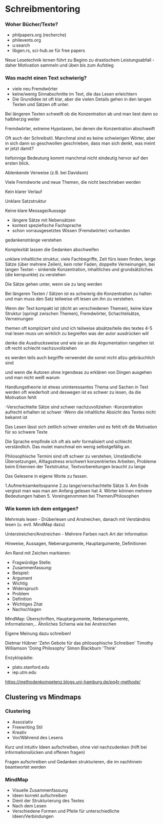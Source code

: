 # Schreibmentoring

### Woher Bücher/Texte?

* philpapers.org (recherche)
* philevents.org
* u:search
* libgen.rs, sci-hub.se für free papers

Neue Lesetechnik lernen führt zu Beginn zu drastischem Leistungsabfall - daher Motivation sammeln und üben bis zum Aufstieg


### Was macht einen Text schwierig?


- viele neu Fremdwörter
- keine/wenig Sinnabschnitte im Text, die das Lesen erleichtern
- Die Grundidee ist oft klar, aber die vielen Details gehen in den langen Texten und Sätzen oft unter.


Bei längeren Texten schweift ob die Konzentration ab und man liest dann so halbherzig weiter


Fremdwörter, extreme Hypotaxen, bei denen die Konzentration abschweift

Oft auch der Schreibstil. Manchmal sind es keine schwierigen Wörter, aber in sich dann so geschwollen geschrieben, dass man sich denkt, was meint er jetzt damit?

tiefsinnige Bedeutung kommt manchmal nicht eindeutig hervor auf den ersten blick.

Ablenkende Verweise (z.B. bei Davidson)

Viele Fremdworte und neue Themen, die nicht beschrieben werden

Kein klarer Verlauf

Unklare Satzstruktur

Keine klare Message/Aussage


- längere Sätze mit Nebensätzen
- kontext speziefische Fachsprache
- schon vorrausgesetztes Wissen (Fremdwörter) vorhanden

gedankenstränge verstehen

Komplexität lassen die Gedanken abschweifen

unklare inhaltliche struktur, viele Fachbegriffe, Zeit fürs lesen finden, lange Sätze (über mehrere Zeilen), kein roter Faden, doppelte Verneinungen, bei langen Texten - sinkende Konzentration, inhaltliches und grundsätzliches (die kernpunkte) zu verstehen


Die Sätze gehen unter, wenn sie zu lang werden

Bei längeren Texten / Sätzen ist es schwierig die Konzentration zu halten und man muss den Satz teilweise oft lesen um ihn zu verstehen.

Wenn der Text kompakt ist (dicht an verschiedenen Themen), keine klare Struktur (springt zwischen Themen), Fremdwörter, Schachtelsätze, Verneinungen

themen oft kompliziert sind und ich teilweise absätze/teile des textes 4-5 mal lesen muss um wirklich zu begreifen was der autor ausdrücken will

denke die Ausdrucksweise und wie sie an die Argumentation rangehen ist oft recht schlecht nachzuvollziehen

es werden teils auch begriffe verwendet die sonst nicht allzu gebräuchlich sind

und wenn die Autoren ohne irgendwas zu erklären von Dingen ausgehen und man nicht weiß warum

Handlungstheorie ist etwas uninteressantes Thema und Sachen in Text werden oft wiederholt und deswegen ist es schwer zu lesen, da die Motivation fehlt


-Verschachtelte Sätze sind schwer nachzuvollziehen
-Konzentration aufrecht erhalten ist schwer
-Wenn die inhaltliche Absicht des Textes nicht bekannt ist


Das Lesen lässt sich zeitlich schwer einteilen und es fehlt oft die Motivation für so schwere Texte


Die Sprache empfinde ich oft als sehr formalisiert und schlecht verständlich. Das mutet manchmal ein wenig selbstgefällig an.


Philosophische Termini sind oft schwer zu verstehen, Umständliche Übersetzungen, Alltagsstress erschwert konzentriertes Arbeiten, Probleme beim Erkennen der Textstruktur, Textvorbereitungen braucht zu lange

Das Gelesene in eigene Worte zu fassen.

1.Aufmerksamkeitsspanne 2.zu lange/verschachtelte Sätze 3. Am Ende vergisst man was man am Anfang gelesen hat 4. Wörter können mehrere Bedeutungen haben 5. Voreingenommen bei Themen/Philosophen

### Wie komm ich dem entgegen?
Mehrmals lesen - Drüberlesen und Anstreichen, danach mit Verständnis lesen (u. evtl. MindMap dazu)

Unterstreichen/Anstreichen - Mehrere Farben nach Art der Information

Hinweise, Aussagen, Nebenargumente, Hauptargumente, Definitionen

Am Rand mit Zeichen markieren:
* Fragwürdige Stelle:
* Zusammenfassung:
* Beispiel:
* Argument
* Wichtig
* Widerspruch
* Problem
* Definition
* Wichtiges Zitat
* Nachschlagen

MindMap:
Überschriften, Hauptargumente, Nebenargumente, Informationen,.. Ähnliches Schema wie bei Anstreichen

Eigene Meinung dazu schreiben!

Dietmar Hübner 'Zehn Gebote für das philosophische Schreiben'
Timothy Williamson 'Doing Philosophy'
Simon Blackburn 'Think'

Enzyklopädie:

* plato.stanford.edu
* iep.utm.edu

https://methodenkompetenz.blogs.uni-hamburg.de/pq4r-methode/


## Clustering vs Mindmaps
### Clustering

* Assoziativ
* Freewriting Stil
* Kreativ
* Vor/Während des Lesens

Kurz und intuitiv Ideen aufschreiben, ohne viel nachzudenken (hilft bei informationslücken und offenen fragen)

Fragen aufschreiben und Gedanken strukturieren, die im nachhinein beantwortet werden

### MindMap

* Visuelle Zusammenfassung
* Ideen korrekt aufschreiben
* Dient der Strukturierung des Textes
* Nach dem Lesen
* Verschiedene Formen und Pfeile für unterschiedliche Ideen/Verbindungen
